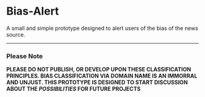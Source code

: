 # Bias-Alert
A small and simple prototype designed to alert users of the bias of the news source.

---
### **Please Note**  
**PLEASE DO NOT PUBLISH, OR DEVELOP UPON THESE CLASSIFICATION PRINCIPLES. BIAS CLASSIFICATION VIA DOMAIN NAME IS AN IMMORRAL AND UNJUST. THIS PROTOTYPE IS DESIGNED TO START DISCUSSION ABOUT THE _POSSIBILITIES_ FOR FUTURE PROJECTS**

